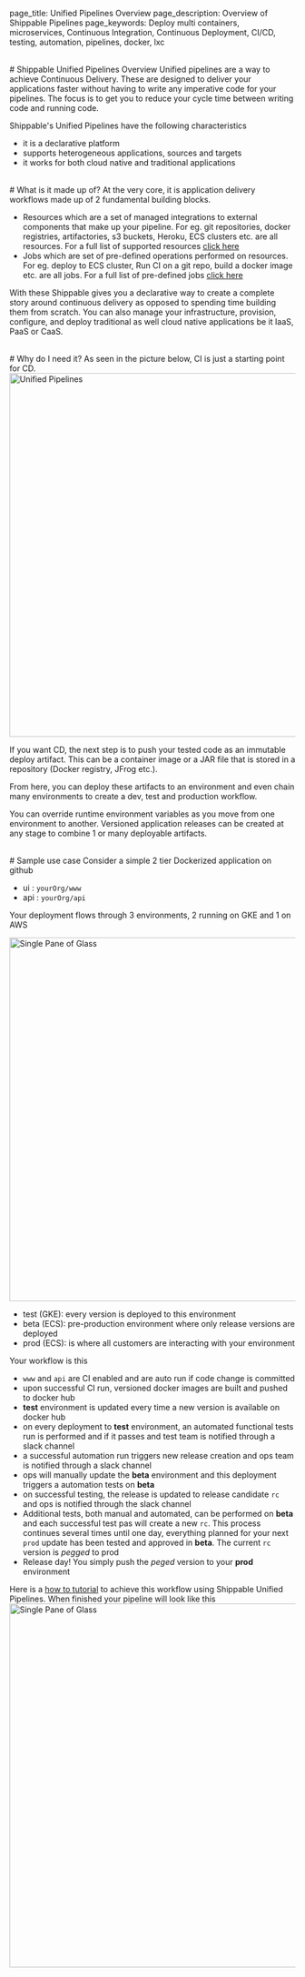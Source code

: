 page_title: Unified Pipelines Overview
page_description: Overview of Shippable Pipelines
page_keywords: Deploy multi containers, microservices, Continuous Integration, Continuous Deployment, CI/CD, testing, automation, pipelines, docker, lxc

<br>
# Shippable Unified Pipelines Overview
Unified pipelines are a way to achieve Continuous Delivery. These are designed 
to deliver your applications faster without having to write any imperative code 
for your pipelines. The focus is to get you to reduce your cycle time between 
writing code and running code.

Shippable's Unified Pipelines have the following characteristics

- it is a declarative platform 
- supports heterogeneous applications, sources and targets
- it works for both cloud native and traditional applications

<br>
# What is it made up of?
At the very core, it is application delivery workflows made up of 2 fundamental 
building blocks. 

- Resources which are a set of managed integrations to external components that 
make up your pipeline. For eg. git repositories, docker registries, artifactories, 
s3 buckets, Heroku, ECS clusters etc. are all resources. For a full list of 
supported resources [click here](../resources.md)
- Jobs which are set of pre-defined operations performed on resources. For eg. 
deploy to ECS cluster, Run CI on a git repo, build a docker image etc. are all
jobs. For a full list of pre-defined jobs [click here]()

With these Shippable gives you a declarative way to create a complete story around 
continuous delivery as opposed to spending time building them from scratch. You 
can also manage your infrastructure, provision, configure, and deploy traditional 
as well cloud native applications be it IaaS, PaaS or CaaS. 

<br>
# Why do I need it?
As seen in the picture below, CI is just a starting point for CD. 


<img src="../images/overview.png" alt="Unified Pipelines" style="width:640px;"/>


If you want CD, the next step is to push your tested code as an immutable deploy 
artifact. This can be a container image or a JAR file that is stored in a 
repository (Docker registry, JFrog etc.).

From here, you can deploy these artifacts to an environment and even chain many
environments to create a dev, test and production workflow. 

You can override runtime environment variables as you move from one environment 
to another. Versioned application releases can be created at any stage to combine 
1 or many deployable artifacts.

<br>
# Sample use case
Consider a simple 2 tier Dockerized application on github

- ui  : `yourOrg/www` 
- api : `yourOrg/api`

Your deployment flows through 3 environments, 2 running on GKE and 1 on AWS

<img src="../images/pipelineRequirement.png" alt="Single Pane of Glass" style="width:640px;"/>

 - test (GKE): every version is deployed to this environment
 - beta (ECS): pre-production environment where only release versions are deployed
 - prod (ECS): is where all customers are interacting with your environment

Your workflow is this

- `www` and `api` are CI enabled and are auto run if code change is committed
- upon successful CI run, versioned docker images are built and pushed to docker hub 
- **test** environment is updated every time a new version is available on 
docker hub
- on every deployment to **test** environment, an automated functional tests 
run is performed and if it passes and test team is notified through a slack channel
- a successful automation run triggers new release creation and ops team is
notified through a slack channel
- ops will manually update the **beta** environment and this deployment triggers
a automation tests on **beta**
- on successful testing, the release is updated to release candidate `rc` and 
ops is notified through the slack channel
- Additional tests, both manual and automated, can be performed on **beta** and 
each successful test pas will create a new `rc`. This process continues several 
times until one day, everything planned for your next `prod` update has been 
tested and approved in **beta**. The current `rc` version is *pegged* to prod
- Release day! You simply push the *peged*  version to your **prod** environment

Here is a [how to tutorial]() to achieve this workflow using Shippable Unified 
Pipelines. When finished your pipeline will look like this
<img src="../images/spog.png" alt="Single Pane of Glass" style="width:640px;"/>
<br>
